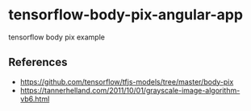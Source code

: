 # tensorflow-body-pix-angular-app

tensorflow body pix example

## References

- https://github.com/tensorflow/tfjs-models/tree/master/body-pix
- https://tannerhelland.com/2011/10/01/grayscale-image-algorithm-vb6.html
